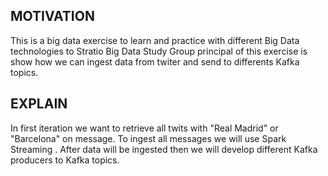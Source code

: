 ## MOTIVATION

 This is a big data exercise to learn and practice with different Big Data technologies to Stratio Big Data Study Group
 principal of this exercise is show how we can ingest data from twiter and send to differents Kafka topics.
 

## EXPLAIN
 
 In first iteration we want to retrieve all twits with "Real Madrid" or "Barcelona" on message. To ingest all messages
 we will use Spark Streaming . After data will be ingested then we will develop different Kafka producers to Kafka 
 topics.
 
 

